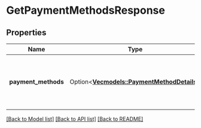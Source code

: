 # GetPaymentMethodsResponse

## Properties

Name | Type | Description | Notes
------------ | ------------- | ------------- | -------------
**payment_methods** | Option<[**Vec<models::PaymentMethodDetails>**](PaymentMethodDetails.md)> | The list of payment methods with payment method details. | [optional]

[[Back to Model list]](../README.md#documentation-for-models) [[Back to API list]](../README.md#documentation-for-api-endpoints) [[Back to README]](../README.md)


